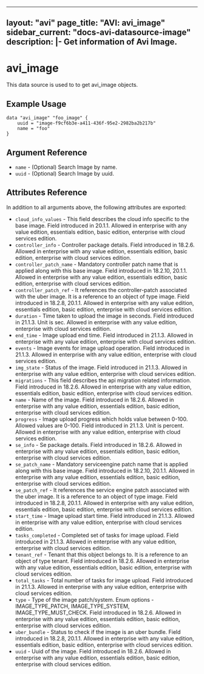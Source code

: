 <!--
    Copyright 2021 VMware, Inc.
    SPDX-License-Identifier: Mozilla Public License 2.0
-->
---
layout: "avi"
page_title: "AVI: avi_image"
sidebar_current: "docs-avi-datasource-image"
description: |-
  Get information of Avi Image.
---

# avi_image

This data source is used to to get avi_image objects.

## Example Usage

```hcl
data "avi_image" "foo_image" {
    uuid = "image-f9cf6b3e-a411-436f-95e2-2982ba2b217b"
    name = "foo"
}
```

## Argument Reference

* `name` - (Optional) Search Image by name.
* `uuid` - (Optional) Search Image by uuid.

## Attributes Reference

In addition to all arguments above, the following attributes are exported:

* `cloud_info_values` - This field describes the cloud info specific to the base image. Field introduced in 20.1.1. Allowed in enterprise with any value edition, essentials edition, basic edition, enterprise with cloud services edition.
* `controller_info` - Controller package details. Field introduced in 18.2.6. Allowed in enterprise with any value edition, essentials edition, basic edition, enterprise with cloud services edition.
* `controller_patch_name` - Mandatory controller patch name that is applied along with this base image. Field introduced in 18.2.10, 20.1.1. Allowed in enterprise with any value edition, essentials edition, basic edition, enterprise with cloud services edition.
* `controller_patch_ref` - It references the controller-patch associated with the uber image. It is a reference to an object of type image. Field introduced in 18.2.8, 20.1.1. Allowed in enterprise with any value edition, essentials edition, basic edition, enterprise with cloud services edition.
* `duration` - Time taken to upload the image in seconds. Field introduced in 21.1.3. Unit is sec. Allowed in enterprise with any value edition, enterprise with cloud services edition.
* `end_time` - Image upload end time. Field introduced in 21.1.3. Allowed in enterprise with any value edition, enterprise with cloud services edition.
* `events` - Image events for image upload operation. Field introduced in 21.1.3. Allowed in enterprise with any value edition, enterprise with cloud services edition.
* `img_state` - Status of the image. Field introduced in 21.1.3. Allowed in enterprise with any value edition, enterprise with cloud services edition.
* `migrations` - This field describes the api migration related information. Field introduced in 18.2.6. Allowed in enterprise with any value edition, essentials edition, basic edition, enterprise with cloud services edition.
* `name` - Name of the image. Field introduced in 18.2.6. Allowed in enterprise with any value edition, essentials edition, basic edition, enterprise with cloud services edition.
* `progress` - Image upload progress which holds value between 0-100. Allowed values are 0-100. Field introduced in 21.1.3. Unit is percent. Allowed in enterprise with any value edition, enterprise with cloud services edition.
* `se_info` - Se package details. Field introduced in 18.2.6. Allowed in enterprise with any value edition, essentials edition, basic edition, enterprise with cloud services edition.
* `se_patch_name` - Mandatory serviceengine patch name that is applied along with this base image. Field introduced in 18.2.10, 20.1.1. Allowed in enterprise with any value edition, essentials edition, basic edition, enterprise with cloud services edition.
* `se_patch_ref` - It references the service engine patch associated with the uber image. It is a reference to an object of type image. Field introduced in 18.2.8, 20.1.1. Allowed in enterprise with any value edition, essentials edition, basic edition, enterprise with cloud services edition.
* `start_time` - Image upload start time. Field introduced in 21.1.3. Allowed in enterprise with any value edition, enterprise with cloud services edition.
* `tasks_completed` - Completed set of tasks for image upload. Field introduced in 21.1.3. Allowed in enterprise with any value edition, enterprise with cloud services edition.
* `tenant_ref` - Tenant that this object belongs to. It is a reference to an object of type tenant. Field introduced in 18.2.6. Allowed in enterprise with any value edition, essentials edition, basic edition, enterprise with cloud services edition.
* `total_tasks` - Total number of tasks for image upload. Field introduced in 21.1.3. Allowed in enterprise with any value edition, enterprise with cloud services edition.
* `type` - Type of the image patch/system. Enum options - IMAGE_TYPE_PATCH, IMAGE_TYPE_SYSTEM, IMAGE_TYPE_MUST_CHECK. Field introduced in 18.2.6. Allowed in enterprise with any value edition, essentials edition, basic edition, enterprise with cloud services edition.
* `uber_bundle` - Status to check if the image is an uber bundle. Field introduced in 18.2.8, 20.1.1. Allowed in enterprise with any value edition, essentials edition, basic edition, enterprise with cloud services edition.
* `uuid` - Uuid of the image. Field introduced in 18.2.6. Allowed in enterprise with any value edition, essentials edition, basic edition, enterprise with cloud services edition.

